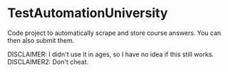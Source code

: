 # TestAutomationUniversity

Code project to automatically scrape and store course answers. You can then also submit them.

DISCLAIMER: I didn't use it in ages, so I have no idea if this still works.
DISCLAIMER2: Don't cheat.
